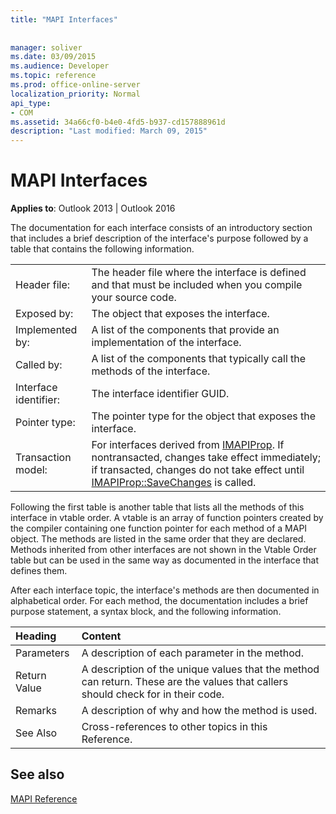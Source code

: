 ```yaml
---
title: "MAPI Interfaces"
 
 
manager: soliver
ms.date: 03/09/2015
ms.audience: Developer
ms.topic: reference
ms.prod: office-online-server
localization_priority: Normal
api_type:
- COM
ms.assetid: 34a66cf0-b4e0-4fd5-b937-cd157888961d
description: "Last modified: March 09, 2015"
---
```


# MAPI Interfaces

  
  
**Applies to**: Outlook 2013 | Outlook 2016 
  
The documentation for each interface consists of an introductory section that includes a brief description of the interface's purpose followed by a table that contains the following information.
  
|||
|:-----|:-----|
|Header file:  <br/> |The header file where the interface is defined and that must be included when you compile your source code.  <br/> |
|Exposed by:  <br/> |The object that exposes the interface.  <br/> |
|Implemented by:  <br/> |A list of the components that provide an implementation of the interface.  <br/> |
|Called by:  <br/> |A list of the components that typically call the methods of the interface.  <br/> |
|Interface identifier:  <br/> |The interface identifier GUID.  <br/> |
|Pointer type:  <br/> |The pointer type for the object that exposes the interface.  <br/> |
|Transaction model:  <br/> |For interfaces derived from [IMAPIProp](imapipropiunknown.md). If nontransacted, changes take effect immediately; if transacted, changes do not take effect until [IMAPIProp::SaveChanges](imapiprop-savechanges.md) is called.  <br/> |
   
Following the first table is another table that lists all the methods of this interface in vtable order. A vtable is an array of function pointers created by the compiler containing one function pointer for each method of a MAPI object. The methods are listed in the same order that they are declared. Methods inherited from other interfaces are not shown in the Vtable Order table but can be used in the same way as documented in the interface that defines them.
  
After each interface topic, the interface's methods are then documented in alphabetical order. For each method, the documentation includes a brief purpose statement, a syntax block, and the following information.
  
|**Heading**|**Content**|
|:-----|:-----|
|Parameters  <br/> |A description of each parameter in the method.  <br/> |
|Return Value  <br/> |A description of the unique values that the method can return. These are the values that callers should check for in their code.  <br/> |
|Remarks  <br/> |A description of why and how the method is used.  <br/> |
|See Also  <br/> |Cross-references to other topics in this Reference.  <br/> |
   
## See also



[MAPI Reference](mapi-reference.md)

